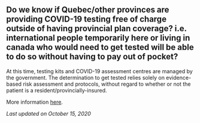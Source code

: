 ## Do we know if Quebec/other provinces are providing COVID-19 testing free of charge outside of having provincial plan coverage? i.e. international people temporarily here or living in canada who would need to get tested will be able to do so without having to pay out of pocket?

At this time, testing kits and COVID-19 assessment centres are managed by the government. The determination to get tested relies solely on evidence-based risk assessment and protocols, without regard to whether or not the patient is a resident/provincially-insured.

More information [here](https://covid19.dialogue.co/#/).

_Last updated on October 15, 2020_
